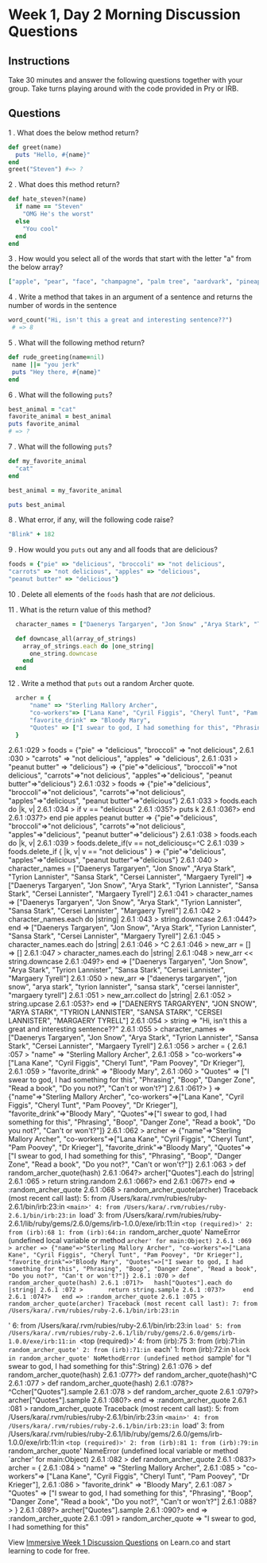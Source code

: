 # Week 1, Day 2 Morning Discussion Questions

## Instructions

Take 30 minutes and answer the following questions together with your group. Take turns playing around with the code provided in Pry or IRB.

## Questions

1 . What does the below method return?

```ruby
def greet(name)
  puts "Hello, #{name}"
end
greet("Steven") #=> ?
```

2 . What does this method return?

```ruby
def hate_steven?(name)
  if name == "Steven"
    "OMG He's the worst"
  else
    "You cool"
  end
end
```

3 . How would you select all of the words that start with the letter "a" from the below array?

```ruby
["apple", "pear", "face", "champagne", "palm tree", "aardvark", "pineapple"]
```

4 . Write a method that takes in an argument of a sentence and returns the
number of words in the sentence

```ruby
word_count("Hi, isn't this a great and interesting sentence??")
 # => 8
```

5 . What will the following method return?

```ruby
def rude_greeting(name=nil)
 name ||= "you jerk"
 puts "Hey there, #{name}"
end
```

6 . What will the following `puts`?

```ruby
best_animal = "cat"
favorite_animal = best_animal
puts favorite_animal
# => ?
```

7 . What will the following `puts`?

```ruby
def my_favorite_animal
  "cat"
end

best_animal = my_favorite_animal

puts best_animal
```

8 . What error, if any, will the following code raise?

```ruby
"Blink" + 182
```

9 . How would you `puts` out any and all foods that are delicious?

```ruby
foods = {"pie" => "delicious", "broccoli" => "not delicious",
"carrots" => "not delicious", "apples" => "delicious",
"peanut butter" => "delicious"}
```

10 . Delete all elements of the `foods` hash that are *not* delicious.

11 . What is the return value of this method?
```ruby
  character_names = ["Daenerys Targaryen", "Jon Snow" ,"Arya Stark", "Tyrion Lannister", "Sansa Stark", "Cersei Lannister", "Margaery Tyrell"]

  def downcase_all(array_of_strings)
    array_of_strings.each do |one_string|
      one_string.downcase
    end
  end
```

12 . Write a method that `puts` out a random Archer quote.
```ruby
  archer = {
      "name" => "Sterling Mallory Archer",
      "co-workers"=> ["Lana Kane", "Cyril Figgis", "Cheryl Tunt", "Pam Poovey", "Dr Krieger"],
      "favorite_drink" => "Bloody Mary",
      "Quotes" => ["I swear to god, I had something for this", "Phrasing", "Boop", "Danger Zone", "Read a book", "Do you not?", "Can't or won't?"]
  }
```

2.6.1 :029 > foods = {"pie" => "delicious", "broccoli" => "not delicious",
2.6.1 :030 >     "carrots" => "not delicious", "apples" => "delicious",
2.6.1 :031 >     "peanut butter" => "delicious"}
 => {"pie"=>"delicious", "broccoli"=>"not delicious", "carrots"=>"not delicious", "apples"=>"delicious", "peanut butter"=>"delicious"}
2.6.1 :032 > foods
 => {"pie"=>"delicious", "broccoli"=>"not delicious", "carrots"=>"not delicious", "apples"=>"delicious", "peanut butter"=>"delicious"}
2.6.1 :033 > foods.each do |k, v|
2.6.1 :034 >     if v == "delicious"
2.6.1 :035?>     puts k
2.6.1 :036?>     end
2.6.1 :037?>   end
pie
apples
peanut butter
 => {"pie"=>"delicious", "broccoli"=>"not delicious", "carrots"=>"not delicious", "apples"=>"delicious", "peanut butter"=>"delicious"}
2.6.1 :038 > foods.each do |k, v|
2.6.1 :039 >     foods.delete_if(v == not_deliciousç=^C
2.6.1 :039 > foods.delete_if { |k, v| v == "not delicious" }
 => {"pie"=>"delicious", "apples"=>"delicious", "peanut butter"=>"delicious"}
2.6.1 :040 > character_names = ["Daenerys Targaryen", "Jon Snow" ,"Arya Stark", "Tyrion Lannister", "Sansa Stark", "Cersei Lannister", "Margaery Tyrell"]
 => ["Daenerys Targaryen", "Jon Snow", "Arya Stark", "Tyrion Lannister", "Sansa Stark", "Cersei Lannister", "Margaery Tyrell"]
2.6.1 :041 > character_names
 => ["Daenerys Targaryen", "Jon Snow", "Arya Stark", "Tyrion Lannister", "Sansa Stark", "Cersei Lannister", "Margaery Tyrell"]
2.6.1 :042 > character_names.each do |string|
2.6.1 :043 >     string.downcase
2.6.1 :044?>   end
 => ["Daenerys Targaryen", "Jon Snow", "Arya Stark", "Tyrion Lannister", "Sansa Stark", "Cersei Lannister", "Margaery Tyrell"]
2.6.1 :045 > character_names.each do |string|
2.6.1 :046 >     ^C
2.6.1 :046 > new_arr = []
 => []
2.6.1 :047 > character_names.each do |string|
2.6.1 :048 >     new_arr << string.downcase
2.6.1 :049?>   end
 => ["Daenerys Targaryen", "Jon Snow", "Arya Stark", "Tyrion Lannister", "Sansa Stark", "Cersei Lannister", "Margaery Tyrell"]
2.6.1 :050 > new_arr
 => ["daenerys targaryen", "jon snow", "arya stark", "tyrion lannister", "sansa stark", "cersei lannister", "margaery tyrell"]
2.6.1 :051 > new_arr.collect do |string|
2.6.1 :052 >     string.upcase
2.6.1 :053?>   end
 => ["DAENERYS TARGARYEN", "JON SNOW", "ARYA STARK", "TYRION LANNISTER", "SANSA STARK", "CERSEI LANNISTER", "MARGAERY TYRELL"]
2.6.1 :054 > string
 => "Hi, isn't this a great and interesting sentence??"
2.6.1 :055 > character_names
 => ["Daenerys Targaryen", "Jon Snow", "Arya Stark", "Tyrion Lannister", "Sansa Stark", "Cersei Lannister", "Margaery Tyrell"]
2.6.1 :056 > archer = {
2.6.1 :057 >           "name" => "Sterling Mallory Archer",
2.6.1 :058 >           "co-workers"=> ["Lana Kane", "Cyril Figgis", "Cheryl Tunt", "Pam Poovey", "Dr Krieger"],
2.6.1 :059 >           "favorite_drink" => "Bloody Mary",
2.6.1 :060 >           "Quotes" => ["I swear to god, I had something for this", "Phrasing", "Boop", "Danger Zone", "Read a book", "Do you not?", "Can't or won't?"]
2.6.1 :061?>     }
 => {"name"=>"Sterling Mallory Archer", "co-workers"=>["Lana Kane", "Cyril Figgis", "Cheryl Tunt", "Pam Poovey", "Dr Krieger"], "favorite_drink"=>"Bloody Mary", "Quotes"=>["I swear to god, I had something for this", "Phrasing", "Boop", "Danger Zone", "Read a book", "Do you not?", "Can't or won't?"]}
2.6.1 :062 > archer
 => {"name"=>"Sterling Mallory Archer", "co-workers"=>["Lana Kane", "Cyril Figgis", "Cheryl Tunt", "Pam Poovey", "Dr Krieger"], "favorite_drink"=>"Bloody Mary", "Quotes"=>["I swear to god, I had something for this", "Phrasing", "Boop", "Danger Zone", "Read a book", "Do you not?", "Can't or won't?"]}
2.6.1 :063 > def random_archer_quote(hash)
2.6.1 :064?>   archer["Quotes"].each do |string|
2.6.1 :065 >       return string.random
2.6.1 :066?>     end
2.6.1 :067?>   end
 => :random_archer_quote
2.6.1 :068 > random_archer_quote(archer)
Traceback (most recent call last):
        5: from /Users/kara/.rvm/rubies/ruby-2.6.1/bin/irb:23:in `<main>'
        4: from /Users/kara/.rvm/rubies/ruby-2.6.1/bin/irb:23:in `load'
        3: from /Users/kara/.rvm/rubies/ruby-2.6.1/lib/ruby/gems/2.6.0/gems/irb-1.0.0/exe/irb:11:in `<top (required)>'
        2: from (irb):68
        1: from (irb):64:in `random_archer_quote'
NameError (undefined local variable or method `archer' for main:Object)
2.6.1 :069 > archer
 => {"name"=>"Sterling Mallory Archer", "co-workers"=>["Lana Kane", "Cyril Figgis", "Cheryl Tunt", "Pam Poovey", "Dr Krieger"], "favorite_drink"=>"Bloody Mary", "Quotes"=>["I swear to god, I had something for this", "Phrasing", "Boop", "Danger Zone", "Read a book", "Do you not?", "Can't or won't?"]}
2.6.1 :070 > def random_archer_quote(hash)
2.6.1 :071?>   hash["Quotes"].each do |string|
2.6.1 :072 >       return string.sample
2.6.1 :073?>     end
2.6.1 :074?>   end
 => :random_archer_quote
2.6.1 :075 > random_archer_quote(archer)
Traceback (most recent call last):
        7: from /Users/kara/.rvm/rubies/ruby-2.6.1/bin/irb:23:in `<main>'
        6: from /Users/kara/.rvm/rubies/ruby-2.6.1/bin/irb:23:in `load'
        5: from /Users/kara/.rvm/rubies/ruby-2.6.1/lib/ruby/gems/2.6.0/gems/irb-1.0.0/exe/irb:11:in `<top (required)>'
        4: from (irb):75
        3: from (irb):71:in `random_archer_quote'
        2: from (irb):71:in `each'
        1: from (irb):72:in `block in random_archer_quote'
NoMethodError (undefined method `sample' for "I swear to god, I had something for this":String)
2.6.1 :076 > def random_archer_quote(hash)
2.6.1 :077?>   def random_archer_quote(hash)^C
2.6.1 :077 > def random_archer_quote(hash)
2.6.1 :078?>   ^Ccher["Quotes"].sample
2.6.1 :078 > def random_archer_quote
2.6.1 :079?>   archer["Quotes"].sample
2.6.1 :080?>   end
 => :random_archer_quote
2.6.1 :081 > random_archer_quote
Traceback (most recent call last):
        5: from /Users/kara/.rvm/rubies/ruby-2.6.1/bin/irb:23:in `<main>'
        4: from /Users/kara/.rvm/rubies/ruby-2.6.1/bin/irb:23:in `load'
        3: from /Users/kara/.rvm/rubies/ruby-2.6.1/lib/ruby/gems/2.6.0/gems/irb-1.0.0/exe/irb:11:in `<top (required)>'
        2: from (irb):81
        1: from (irb):79:in `random_archer_quote'
NameError (undefined local variable or method `archer' for main:Object)
2.6.1 :082 > def random_archer_quote
2.6.1 :083?>   archer = {
2.6.1 :084 >             "name" => "Sterling Mallory Archer",
2.6.1 :085 >             "co-workers"=> ["Lana Kane", "Cyril Figgis", "Cheryl Tunt", "Pam Poovey", "Dr Krieger"],
2.6.1 :086 >             "favorite_drink" => "Bloody Mary",
2.6.1 :087 >             "Quotes" => ["I swear to god, I had something for this", "Phrasing", "Boop", "Danger Zone", "Read a book", "Do you not?", "Can't or won't?"]
2.6.1 :088?>       }
2.6.1 :089?>   archer["Quotes"].sample
2.6.1 :090?>   end
 => :random_archer_quote
2.6.1 :091 > random_archer_quote
 => "I swear to god, I had something for this"

<p class='util--hide'>View <a href='https://learn.co/lessons/immersive-week-1-discussion-questions'>Immersive Week 1 Discussion Questions</a> on Learn.co and start learning to code for free.</p>
